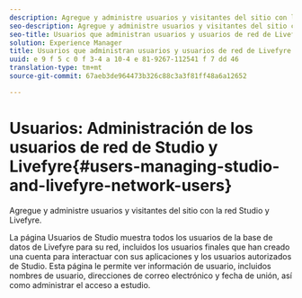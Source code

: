 ```yaml
---
description: Agregue y administre usuarios y visitantes del sitio con la red Studio y Livefyre.
seo-description: Agregue y administre usuarios y visitantes del sitio con la red Studio y Livefyre.
seo-title: Usuarios que administran usuarios y usuarios de red de Livefyre
solution: Experience Manager
title: Usuarios que administran usuarios y usuarios de red de Livefyre
uuid: e 9 f 5 c 0 f 3-4 a 10-4 e 81-9267-112541 f 7 dd 46
translation-type: tm+mt
source-git-commit: 67aeb3de964473b326c88c3a3f81ff48a6a12652

---
```



# Usuarios: Administración de los usuarios de red de Studio y Livefyre{#users-managing-studio-and-livefyre-network-users}

Agregue y administre usuarios y visitantes del sitio con la red Studio y Livefyre.

La página Usuarios de Studio muestra todos los usuarios de la base de datos de Livefyre para su red, incluidos los usuarios finales que han creado una cuenta para interactuar con sus aplicaciones y los usuarios autorizados de Studio. Esta página le permite ver información de usuario, incluidos nombres de usuario, direcciones de correo electrónico y fecha de unión, así como administrar el acceso a estudio.
